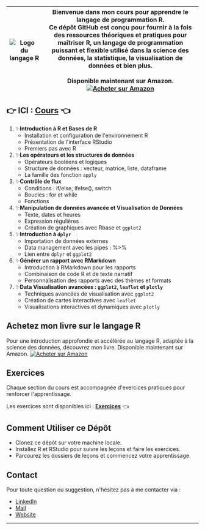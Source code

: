 | ![Logo du langage R](https://upload.wikimedia.org/wikipedia/commons/thumb/1/1b/R_logo.svg/724px-R_logo.svg.png) | **Bienvenue dans mon cours pour apprendre le langage de programmation R.**<br>Ce dépôt GitHub est conçu pour fournir à la fois des ressources théoriques et pratiques pour maîtriser R, un langage de programmation puissant et flexible utilisé dans la science des données, la statistique, la visualisation de données et bien plus. <br><br>Disponible maintenant sur Amazon.<br> [![Acheter sur Amazon](https://img.shields.io/badge/-Achetez%20sur%20Amazon-blue?style=for-the-badge&logo=amazon)](https://www.amazon.fr/Introduction-acc%C3%A9l%C3%A9r%C3%A9e-LANGAGE-pour-science/dp/B0CF4FRL9D/ref=sr_1_3?keywords=langage+r&qid=1704365700&sr=8-3) |
| --- | --- |


## 👉 ICI : [Cours](https://universdesdonnees.github.io/R-Introduction/cours/Cours.html) 👈

1. ✨**Introduction à R et Bases de R** 
   - Installation et configuration de l'environnement R
   - Présentation de l'interface RStudio
   - Premiers pas avec R
2. ✨**Les opérateurs et les structures de données** 
   - Opérateurs booléens et logiques 
   - Structure de données : vecteur, matrice, liste, dataframe
   - La famille des fonction  `apply` 
3. ✨**Contrôle de flux** 
   - Conditions : if/else, ifelse(), switch
   - Boucles : for et while
   - Fonctions 
4. ✨**Manipulation de données avancée et Visualisation de Données** 
   - Texte, dates et heures
   - Expression régulières
   - Création de graphiques avec Rbase et `ggplot2` 
5. ✨**Introduction à `dplyr`** 
   - Importation de données externes 
   - Data management avec les pipes : %>%
   - Lien entre `dplyr` et `ggplot2` 
6. ✨**Générer un rapport avec RMarkdown** 
   - Introduction à RMarkdown pour les rapports
   - Combinaison de code R et de texte narratif
   - Personnalisation des rapports avec des thèmes et formats 
7. ✨**Data Visualisation avancées : `ggplot2`, `leaflet` et `plotly`**
   - Techniques avancées de visualisation avec `ggplot2`
   - Création de cartes interactives avec `leaflet`
   - Visualisations interactives et dynamiques avec `plotly`

## Achetez mon livre sur le langage R

Pour une introduction approfondie et accélérée au langage R, adaptée à la science des données, découvrez mon livre. Disponible maintenant sur Amazon. 
[![Acheter sur Amazon](https://img.shields.io/badge/-Achetez%20sur%20Amazon-blue?style=for-the-badge&logo=amazon)](https://www.amazon.fr/Introduction-acc%C3%A9l%C3%A9r%C3%A9e-LANGAGE-pour-science/dp/B0CF4FRL9D/ref=sr_1_3?keywords=langage+r&qid=1704365700&sr=8-3)


## Exercices

Chaque section du cours est accompagnée d'exercices pratiques pour renforcer l'apprentissage. 

Les exercices sont disponibles ici : **[Exercices](https://github.com/universdesdonnees/R-Introduction/tree/main/exercices)** 👈

## Comment Utiliser ce Dépôt

- Clonez ce dépôt sur votre machine locale.
- Installez R et RStudio pour suivre les leçons et faire les exercices.
- Parcourez les dossiers de leçons et commencez votre apprentissage.

## Contact
Pour toute question ou suggestion, n'hésitez pas à me contacter via :
 
- [LinkedIn](https://www.linkedin.com/in/menyssacherifa/) 
- [Mail](cmenyssa@live.fr)
- [Website](https://mcherifaluron.com)

---
